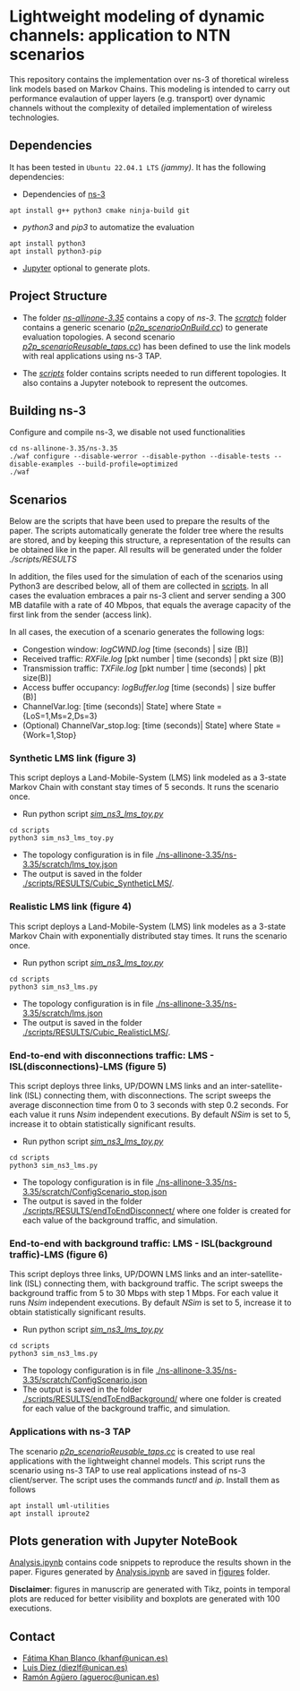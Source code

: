 # Lightweight modeling of dynamic channels: application to NTN scenarios

This repository contains the implementation over ns-3 of thoretical wireless link models based on Markov Chains. This modeling is intended to carry out performance evalaution of upper layers (e.g. transport) over dynamic channels without the complexity of detailed implementation of wireless technologies. 

## Dependencies

It has been tested in `Ubuntu 22.04.1 LTS` _(jammy)_. It has the following dependencies:
- Dependencies of [ns-3](https://www.nsnam.org/wiki/Installation)
```
apt install g++ python3 cmake ninja-build git
```

- _python3_ and _pip3_ to automatize the evaluation
```
apt install python3
apt install python3-pip
```

- [Jupyter](https://jupyter.org/install) optional to generate plots.

## Project Structure
- The folder [_ns-allinone-3.35_](./ns-allinone-3.35) contains a copy of _ns-3_. The [_scratch_](./ns-allinone-3.35/ns-3.35/scratch/) folder contains a generic scenario ([_p2p_scenarioOnBuild.cc_](./ns-allinone-3.35/ns-3.35/scratch/p2p_scenarioOnBuild.cc)) to generate evaluation topologies. A second scenario [_p2p_scenarioReusable_taps.cc_](./ns-allinone-3.35/ns-3.35/scratch/p2p_scenarioReusable_taps.cc)) has been defined to use the link models with real applications using ns-3 TAP. 

- The [_scripts_](./scripts/) folder contains scripts needed to run different topologies. It also contains a Jupyter notebook to represent the outcomes.

## Building ns-3

Configure and compile ns-3, we disable not used functionalities
```
cd ns-allinone-3.35/ns-3.35
./waf configure --disable-werror --disable-python --disable-tests --disable-examples --build-profile=optimized
./waf
```

## Scenarios

Below are the scripts that have been used to prepare the results of the paper. The scripts automatically generate the folder tree where the results are stored, and by keeping this structure, a representation of the results can be obtained like in the paper. All results will be generated under the folder _./scripts/RESULTS_

In addition, the files used for the simulation of each of the scenarios using Python3 are described below, all of them are collected in [scripts](./scripts/). 
In all cases the evaluation embraces a pair ns-3 client and server sending a 300 MB datafile with a rate of 40 Mbpos, that equals the average capacity of the first link from the sender (access link). 

In all cases, the execution of a scenario generates the following logs: 
- Congestion window: _logCWND.log_ [time (seconds) | size (B)]
- Received traffic: _RXFile.log_ [pkt number | time (seconds) | pkt size (B)]
- Transmission traffic: _TXFile.log_  [pkt number | time (seconds) | pkt size(B)]
- Access buffer occupancy: _logBuffer.log_ [time (seconds) | size buffer (B)]
- ChannelVar.log: [time (seconds)| State] where State = {LoS=1,Ms=2,Ds=3}
- (Optional) ChannelVar_stop.log: [time (seconds)| State] where State = {Work=1,Stop}

### Synthetic LMS link (figure 3)

This script deploys a Land-Mobile-System (LMS) link modeled as a 3-state Markov Chain with constant stay times of 5 seconds. It runs the scenario once. 

- Run python script [_sim_ns3_lms_toy.py_](./scripts/lms_toy.json)
```
cd scripts
python3 sim_ns3_lms_toy.py
```
- The topology configuration is in file [./ns-allinone-3.35/ns-3.35/scratch/lms_toy.json](./ns-allinone-3.35/ns-3.35/scratch/lms_toy.json)
- The output is saved in the folder [./scripts/RESULTS/Cubic_SyntheticLMS/](./scripts/RESULTS/Cubic_SyntheticLMS/).

### Realistic LMS link (figure 4)

This script deploys a Land-Mobile-System (LMS) link modeles as a 3-state Markov Chain with exponentially distributed stay times. It runs the scenario once.

- Run python script [_sim_ns3_lms_toy.py_](./scripts/lms_toy.json)
```
cd scripts
python3 sim_ns3_lms.py 
```
- The topology configuration is in file [./ns-allinone-3.35/ns-3.35/scratch/lms.json](./ns-allinone-3.35/ns-3.35/scratch/lms.json)
- The output is saved in the folder [./scripts/RESULTS/Cubic_RealisticLMS/](./scripts/RESULTS/Cubic_RealisticLMS/).

### End-to-end with disconnections traffic: LMS - ISL(disconnections)-LMS (figure 5)

This script deploys three links, UP/DOWN LMS links and an inter-satellite-link (ISL) connecting them, with disconnections. The script sweeps the average disconnection time from 0 to 3 seconds with step 0.2 seconds. For each value it runs *Nsim* independent executions. By default *NSim* is set to 5, increase it to obtain statistically significant results.

- Run python script [_sim_ns3_lms_toy.py_](./scripts/ConfigScenario_disconnect.json)
```
cd scripts
python3 sim_ns3_lms.py 
```
- The topology configuration is in file [./ns-allinone-3.35/ns-3.35/scratch/ConfigScenario_stop.json](./ns-allinone-3.35/ns-3.35/scratch/ConfigScenario.json)
- The output is saved in the folder [./scripts/RESULTS/endToEndDisconnect/](./scripts/RESULTS/endToEndDisconnect/) where one folder is created for each value of the background traffic, and simulation.  

### End-to-end with background traffic: LMS - ISL(background traffic)-LMS (figure 6)

This script deploys three links, UP/DOWN LMS links and an inter-satellite-link (ISL) connecting them, with background traffic. The script sweeps the background traffic from 5 to 30 Mbps with step 1 Mbps. For each value it runs *Nsim* independent executions. By default *NSim* is set to 5, increase it to obtain statistically significant results.

- Run python script [_sim_ns3_lms_toy.py_](./scripts/lms_toy.json)
```
cd scripts
python3 sim_ns3_lms.py 
```
- The topology configuration is in file [./ns-allinone-3.35/ns-3.35/scratch/ConfigScenario.json](./ns-allinone-3.35/ns-3.35/scratch/ConfigScenario.json)
- The output is saved in the folder [./scripts/RESULTS/endToEndBackground/](./scripts/RESULTS/endToEndBackground/) where one folder is created for each value of the background traffic, and simulation.  

### Applications with ns-3 TAP
The scenario [_p2p_scenarioReusable_taps.cc_](./ns-allinone-3.35/ns-3.35/scratch/p2p_scenarioReusable_taps.cc) is created to use real applications with the lightweight channel models. This script runs the scenario using ns-3 TAP to use real applications instead of ns-3 client/server.
The script uses the commands _tunctl_ and _ip_. Install them as follows
```
apt install uml-utilities
apt install iproute2
```

## Plots generation with Jupyter NoteBook
[Analysis.ipynb](./scripts/Analysis.ipynb) contains code snippets to reproduce the results shown in the paper. Figures generated by [Analysis.ipynb](./scripts/Analysis.ipynb) are saved in [figures](./figures/) folder. 

__Disclaimer__: figures in manuscrip are generated with Tikz, points in temporal plots are reduced for better visibility and boxplots are generated with 100 executions.

## Contact 

* [Fátima Khan Blanco (khanf@unican.es)](mailto:khanf@unican.es)
* [Luis Diez (diezlf@unican.es)](mailto:diezlf@unican.es)
* [Ramón Agüero (agueroc@unican.es)](mailto:agueroc@unican.es)
